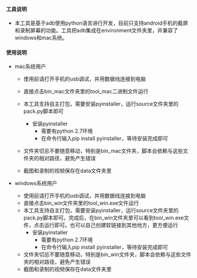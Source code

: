 #### 工具说明

- 本工具是基于adb使用python语言进行开发，目前只支持android手机的截屏和录制屏幕的功能。工具把adb集成在environment文件夹里，并兼容了windows和mac系统。

#### 使用说明

- mac系统用户

  - 使用前请打开手机的usb调试，并用数据线连接到电脑

  - 直接点击bin_mac文件夹里的tool_mac二进制文件运行
  - 本工具支持自主打包，需要安装pyinstaller，运行source文件夹里的pack.py脚本即可
    - 安装pyinstaller
      - 需要有python 2.7环境
      - 在命令行输入pip install pyinstaller，等待安装完成即可
  - 文件夹切忌不要随意移动，特别是bin_mac文件夹，脚本会依赖与这些文件夹的相对路径，避免产生错误
  - 截图和录制的视频保存在data文件夹里

- windows系统用户

  - 使用前请打开手机的usb调试，并用数据线连接到电脑
  - 直接点击bin_win文件夹里的tool_win.exe文件运行
  - 本工具支持自主打包，需要安装pyinstaller，运行source文件夹里的pack.py脚本即可。完成后，在bin_win文件夹里可以看到tool_win.exe文件，点击运行即可。也可以自己创建软链接到其他地方，更方便运行
    - 安装pyinstaller
      - 需要有python 2.7环境
      - 在命令行输入pip install pyinstaller，等待安装完成即可
  - 文件夹切忌不要随意移动，特别是bin_win文件夹，脚本会依赖与这些文件夹的相对路径，避免产生错误
  - 截图和录制的视频保存在data文件夹里
